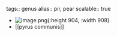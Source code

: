 tags:: genus
alias:: pir, pear
scalable:: true

- ![image.png](../assets/image_1713844772528_0.png){:height 904, :width 908}
- [[pyrus communis]]